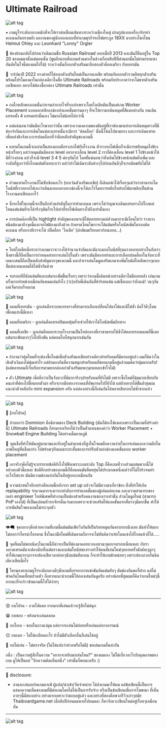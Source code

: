# Ultimate Railroad

![alt tag](https://github.com/SisadaR/BoardNBon/blob/main/images/ultimate_railroads/P1133217.jpg?raw=true)

▪️ เกมยูโรระดับกลางหนักที่จะให้เราต่อเชื่อมเส้นทางระหว่างเมืองใหญ่ ผ่านรูปแบบเครื่องจักรทำคะแนนอันทรงพลัง ผลงานของคู่นักออกแบบที่ทำเกมธุรกิจรถไฟตระกูล 18XX มาอย่างโชกโชน Helmut Ohley และ Leonhard "Lonny" Orgler

🔹 ต้องย้อนกลับไปก่อนว่าเดิมเกมชื่อ Russian Railroad ออกเมื่อปี 2013 และมันก็ยืนอยู่ใน Top 20 ของผมมาตั้งแต่ตอนนั้น (พูดอีกแบบคือเกมส่วนมากในช่วงเกือบสิบปีที่ผ่านมานั้นไม่สามารถแซงอันดับในใจนี้ของผมไปได้) ระหว่างนั้นก็ออกตัวเสริมมาอีกสองตัวคืออเมริกา กับเยอรมัน

🔹 วาร์ปมาปึ 2022 ทางค่ายก็ได้ออกตัวเสริมใหม่เป็นภาคเอเชีย พร้อมกับออกตัวรวมฮิตทุกตัวเสริมพร้อมโปรโมลงมาในกล่องเดียวในชื่อ Ultimate Railroads พร้อมกับประกาศว่าจะไม่ขายตัวเสริมเอเชียแยก อยากได้ต้องซื้อกล่อง Ultimate Railroads เท่านั้น

![alt tag](https://github.com/SisadaR/BoardNBon/blob/main/images/ultimate_railroads/P1133172.jpg?raw=true)

▪️ กลไกหลักของเกมนั้นง่ายจนลำบากใจที่จะเล่าเพราะโดยไอเดียมันเป็นแค่เกม Worker Placement แบบคลาสสิกลงช่องทำแอคชั่นธรรมดาๆ ที่จะให้เรามาเดินหมุดที่สีแตกต่างกัน บนเดินแทรคทั้ง 4 แทรคเท่านั้นเอง ไม่มากไม่น้อยไปกว่านี้

▪️ แต่แน่นอนว่ามันมีอะไรมากกว่านั้น เพราะความงดงามของมันอยู่ที่เราต้องมาแย่งการเดินหมุดรางที่มีช่องจำกัดและการเดินในแต่ละแทรคนั้นจะมีการ 'ปลดล็อก' นั้นนี้โน้นไปตามทาง และการเดินแทรคเพื่อแย่งชิงจังหวะการปลดล็อกที่ว่าคือหลักสำคัญของเกมนี้

▪️ แทรคในเกมนี้จะแบ่งเป็นสองแบบคือรางรถไฟกับโรงงาน ตัวรางรถไฟเนี่ยก็จะมีการขยับหมุดไปข้างหน้าเรื่อยๆ แต่ว่าหมุดมันมีหลาย level อยากจะเลื่อน level 2 เราก็ต้องเลื่อน level 1 ไปข้างหน้าให้มีที่ว่างก่อน แล้วก็จะมี level 3 4 5 ต่อๆกันไป โดยที่แน่นอนว่ายิ่งเดินไปข้างหน้าแต้มยิ่งเพิ่ม และระดับที่สูงกว่ายิ่งไกลแต้มยิ่งเยอะกว่า แต่ว่าถ้าไม่เดินระดับล่างๆไปก่อนอันดีๆก็จะรถติดขยับไม่ได้ 

![alt tag](https://github.com/SisadaR/BoardNBon/blob/main/images/ultimate_railroads/P1133199.jpg?raw=true)

▪️ ส่วนแทรคโรงงานก็ไม่ซับซ้อนอะไร (ยกเว้นตัวเสริมเอเชีย) ก็เดินหน้าไปเรื่อยๆแต่ว่าเราสามารถโมโบนัสที่เราอยากได้เองว่าเดินมาลงกลางทางช่องนี้จะได้อะไรโดยการหยิบไทล์รถไฟมาพลิกเป็นด้านโรงงานมาเสียบเอาไว้

▪️ ซึ่งรถไฟในเกมนี้จะเป็นอีกส่วนสำคัญในการทำคะแนน เพราะไม่ว่าคุณจะเดินแทรครางไปไกลแค่ไหนแต่แต้มที่จะได้จริงๆมันก็จะไปเท่าที่รถไฟเดินทางไปถึงเท่านั้นเอง 

▪️ การปลดล๊อกที่เป็น highlight สำคัญของเกมจะมีได้หลายทางแต่ส่วนมากจะมีเงื่อนไขว่า รางบางชนิดต้องมาถึงจุดนี้และรถไฟต้องมาถึงด้วย ถ้าครบเงื่อนไขเราจะได้แต้มหรือโบนัสเพิ่มในรอบคิดคะแนน หรือบางทีเราจะได้ ปล็ดล็อก 'ไอเดีย' (ปกติผมเรียกดราก้อนบอล...) 

![alt tag](https://github.com/SisadaR/BoardNBon/blob/main/images/ultimate_railroads/P1133193.jpg?raw=true)

▪️ ไทล์ไอเดียเนี่ยระหว่างเกมเราจะวางได้จำนวนจำกัดและมันจะมอบโบนัสที่รุนแรงหลายอย่างในกับเรา ซึ่งตรงนี้ก็ถือเป็นการกำหนดสายการเล่นไปในตัว เพราะมันมีหลายท่าและการเลือกปลดล็อกในจังหวะที่เหมาะสมก็ถือเป็นหลักสำคัญมากๆของเกมนี้ และถ้าเราเล่นโมดูลเสริมเกมจะเพิ่มโบนัสไอเดียแรงๆแบบที่แต่ละคนเคลมได้ไม่ซ้ำกันด้วย

▪️ จบรอบทีก็นับแต้มทีและแต้มจะเพิ่มขี้นเรื่อยๆ เพราะว่าเกมนี้เดินหน้าอย่างเดียวไม่มีถอยหลัง เล่นเกมครั้งแรกทำหน้าเหมือนกันหมดเล่นยังไง (ว่ะ)ครับพี่เดินกันสี่ห้าร้อยแต้ม แต่เชื่อเถอะว่าถีงแน่! วนๆกันแค่เจ็ดรอบก็จบเกม

![alt tag](https://github.com/SisadaR/BoardNBon/blob/main/images/ultimate_railroads/P1133181.jpg?raw=true)

🔹 แผนที่เยอรมัน - ลูกเล่นคือระบบแทรครางที่สามารถเลือกเปลี่ยนไปมาได้และมีไม่ซ้ำ คิดไว้ดีๆโดนเพื่อนแย่งนี้มีเหงา

🔹 แผนที่อเมริกา - ลูกเล่นคือแทรคปันผลหุ้นที่จะช่วยให้เราได้โบนัสเพิ่มอีกทาง

🔹 แผนที่เอเชีย - ลูกเล่นคือแยกระบบโรงงานเป็นไทล์กลางที่เราสามารถใช้ซ้ำได้หลายรอบแผนที่นี้เลยแต้มจะเฟ้อมากๆวิ่งไปถึงพัน แต่คอมโบก็สนุกมากเช่นกัน

![alt tag](https://github.com/SisadaR/BoardNBon/blob/main/images/ultimate_railroads/P1133191.jpg?raw=true)

▪️ ถ้าถามว่าคุ้มไหมที่จะต้องซื้อใหม่เพื่อตัวเสริมเอเชียอย่างเดียวสำหรับคนที่มีครบอยู่แล้ว ผมก็คิดว่าในเชิงตัวเงินคงไม่คุ้มเท่าไร แต่ถ้ามองกันที่ความสนุกสำหรับคนที่ชอบเกมนี้อยู่แล้วผมคิดว่าคุ้มมากครับ! (แต่หลายคนก็เจ็บกับการตามหากล่องเก่าตัวเสริมแพงๆมาแหละเข้าใจได้) 

▪️ ตัว Ultimate เนี่ยถือว่าเป็นจังหวะที่ดีมากจริงๆสำหรับคนที่ยังไม่มี เพราะซื้อใหม่ก็คุ้มมากเทียบกับคนเก่าที่ต้องไปซื้อแยกตัวมา หรือจะรอมือสองจากคนที่อัพเกรดไปก็ยังได้ แต่ถ้าอยากได้ขั้นต่ำสุดผมแนะนำตัวหลักกับ mini expansion ครับ แค่สองอย่างนี้ก็เล่นกันได้หลายสิบรอบไม่ซ้ำซากแล้ว

---

![alt tag](https://github.com/SisadaR/BoardNBon/blob/main/images/ultimate_railroads/P1133221.jpg?raw=true)

🐸 [กบโปรด] 

🔹 ถ้าบอกว่า Dominion คือนิยามของ Deck Building (มันก็ต้องใช่แหละเพราะเป็นเกมที่สร้างคำนี้) Ultimate Railroads ก็สามารถเรียกได้ว่าเป็นตัวแทนของคำว่า Worker Placement + Snowball Engine Building  ได้อย่างเต็มภาคภูมิ

🔹 จุดแข็งที่ทำให้มันอยู่มานานและยังอยู่ในตำแหน่งที่สูงในใจผมคือความง่ายในการเล่นและความลึกในภาพใหญ่ที่แข็งแกร่ง ไปพร้อมๆกับแผนระยะสั้นของการปรับตัวแย่งช่องแอคชั่นแบบ worker placement 

🔹 เอาจริงๆคือไม่รู้จะบรรยายข้อดียังไงให้ฟังเพราะเกมระดับ Top ก็คือเกมที่วางส่วนผสมพวกนี้ได้อย่างลงตัวนี้แหละ ข้อดีอีกอย่างของเกมนี้ก็คือแผนมันยืดหยุ่นได้ประมาณหนึ่งแต่ว่าก็ไม่โปร่งจนทำอะไรก็สบาย มันมีความต้องแย่งกันในทีอยู่เยอะเหมือนกัน

🔹 ความน่าสนใจอีกอย่างคือเกมนี้หลังจาก set up แล้วจะไม่มีดวงมาเกี่ยวข้อง สิ่งที่ทำให้เกิด replayability จำนวนมากจะมาจากลำดับการทำแอคชั่นของผู้เล่นแต่ละคน และความสามารถของเหล่า enginieer ไทล์พิเศษที่ทำงานเป็นช่องสำหรับคนงานของเราเท่านั้น ส่วนโมดูลใหม่ (สามารถ PnP เองได้) ที่เป็นแปลนหัวรถจักรนั้นเจ๋งมากเพราะจะช่วยเสริมให้แอคชั่นแรกที่แรงๆมีมากขึ้น ทำให้การตัดสินใจของเกมไม่กระจุกตัว

![alt tag](https://github.com/SisadaR/BoardNBon/blob/main/images/ultimate_railroads/P1133196.jpg?raw=true)

👁‍🗨 จุดกลางๆคือด้วยความที่เกมนี้แต้มมันเฟ้อวิ่งกันทีเป็นร้อยหมุนกันครบรอบนึงเลย มันทำให้มองไม่ออกว่าใครนำใครตาม ซึ่งในแง่มือใหม่ที่เดินตามก็อาจจะไม่ทันคิดว่าเห้ยโดนเซงไปไกลแล้วก็ได้.....

🔸 จุดที่ผมไม่ชอบนิดๆในเกมนี้ก็น่าจะเป็นที่ต้องมาคอยบวกเลขวนๆตอบจบรอบเนี่ยแหละ กับรางบางแทรคมันจะต้องนับทั้งแต้มรางและแต้มโบนัสของรางทำให้คนที่เล่นใหม่ๆหลายครั้งนับผิดๆถูกๆ ทำให้เกมแรกๆอาจจะต้องเสียเวลาค่อยๆนับแต้มทีละคน ก็จะทำให้เกมช้าหน่อยๆ เพราะต้องบวกกันนิดเดียวเสียเมื่อไร

💬 ใครมองหาเกมยูโรระดับกลางดีๆซักเกมที่บรรยาการแข่งขันอัดแต้มยับๆ ตัดช่องกันพอจิ๊ปาก แต่ไม่ฟาดกันโหดเหี้ยมปวดหัว ก็อยากแนะนำเกมนี้ให้ลองเล่นกันดูครับ อย่างน้อยที่สุดผมก็คิดว่าเกมใหม่ๆนี้ยากนะที่จะก้าวข้ามเกมนี้ไปได้ง่ายๆ

![alt tag](https://github.com/SisadaR/BoardNBon/blob/main/images/ultimate_railroads/P1133225.jpg?raw=true)

---

😍 กบโปรด - อวยไส้แตก ยากมากที่เล่นแล้วจะรู้สึกไม่สนุก

😁 กบชอบ - พร้อมจะเล่นตลอด

🙂 กบโอเค - ชอบในบางแง่มุม แต่อาจจะเล่นไม่บ่อยหรือเล่นแค่บางอารมณ์

😐 กบเฉย - ไม่ได้เกลียดอะไร ถ้าไม่มีตัวเลือกอื่นก็เล่นได้อยู่

🖕 กบไม่เล่น - ไม่ตรงจริต (ไม่ได้แปลว่าห่วยหรือไม่ดี) ขอเล่นเกมอื่นล่ะกัน

อนึ่ง : เป็นความรู้สึกในความ "อยากจะหยิบมาเล่นไหม?" ของผมเอง ไม่ได้เกี่ยวอะไรกับคุณภาพของเกม ดูให้เป็นแค่ "อีกความคิดเห็นหนึ่ง" เท่านั้นก็พอนะครับ :)

---
📌 disclosure: 
* ลานละเล่นบอร์ดเกมคาเฟ่ ผู้แปล/นำเข้า/จัดจำหน่าย ได้ส่งเกมมาให้ผม แต่ข้อเขียนนี้เป็นการแสดงความเห็นของผมที่มีต่อเกมโดยไม่ได้เป็นการรับจ้าง หรือเป็นข้อเขียนเพื่อการโฆษณา ที่เห็นอวยๆนี้มีสองอย่าง อย่างแรกเพราะว่าชอบอยู่แล้ว และอย่างที่สองคือพวกรีวิวเก่าๆสมัย Thaiboardgame.net เมื่อสิบปีก่อนผมหายไปหมดละ ก็หาจังหวะเขียนใหม่อยู่เรื่อยๆเหมือนกัน
---

![alt tag](https://github.com/SisadaR/BoardNBon/blob/main/images/ultimate_railroads/P1133219.jpg?raw=true)
